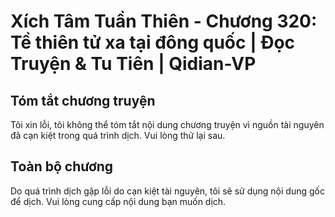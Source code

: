 # Xích Tâm Tuần Thiên - Chương 320: Tề thiên tử xa tại đông quốc | Đọc Truyện & Tu Tiên | Qidian-VP



## Tóm tắt chương truyện

Tôi xin lỗi, tôi không thể tóm tắt nội dung chương truyện vì nguồn tài nguyên đã cạn kiệt trong quá trình dịch. Vui lòng thử lại sau.


## Toàn bộ chương

Do quá trình dịch gặp lỗi do cạn kiệt tài nguyên, tôi sẽ sử dụng nội dung gốc để dịch. Vui lòng cung cấp nội dung bạn muốn dịch.